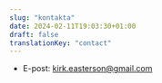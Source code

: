 ```yaml
---
slug: "kontakta"
date: 2024-02-11T19:03:30+01:00
draft: false
translationKey: "contact"
---
```


* E-post: kirk.easterson@gmail.com


